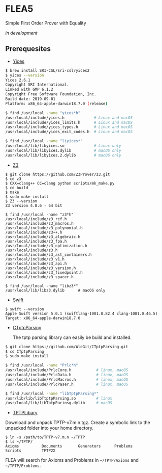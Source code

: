 # FLEA5
Simple First Order Prover with Equality

_in development_

## Prerequesites

- [Yices](http://yices.csl.sri.com)

```Bash
$ brew install SRI-CSL/sri-csl/yices2
$ yices --version
Yices 2.6.1
Copyright SRI International.
Linked with GMP 6.1.2
Copyright Free Software Foundation, Inc.
Build date: 2019-09-01
Platform: x86_64-apple-darwin18.7.0 (release)

$ find /usr/local -name "yices*h"
/usr/local/include/yices.h             # Linux and macOS
/usr/local/include/yices_limits.h      # Linux and macOS
/usr/local/include/yices_types.h       # Linux and macOS
/usr/local/include/yices_exit_codes.h  # Linux and macOS

$ find /usr/local -name "liyices*"
/usr/local/lib/libyices.so             # Linux only
/usr/local/lib/libyices.dylib          # macOS only
/usr/local/lib/libyices.2.dylib        # macOS only
```

- [Z3](https://github.com/Z3Prover/z3)

```
$ git clone https://github.com/Z3Prover/z3.git
$ cd z3
$ CXX=clang++ CC=clang python scripts/mk_make.py
$ cd build
$ make
$ sudo make install
$ Z3 --version
Z3 version 4.8.6 - 64 bit

$ find /usr/local -name "z3*h"
/usr/local/include/z3_rcf.h
/usr/local/include/z3_macros.h
/usr/local/include/z3_polynomial.h
/usr/local/include/z3++.h
/usr/local/include/z3_algebraic.h
/usr/local/include/z3_fpa.h
/usr/local/include/z3_optimization.h
/usr/local/include/z3.h
/usr/local/include/z3_ast_containers.h
/usr/local/include/z3_v1.h
/usr/local/include/z3_api.h
/usr/local/include/z3_version.h
/usr/local/include/z3_fixedpoint.h
/usr/local/include/z3_spacer.h

$ find /usr/local -name "libz3*"
/usr/local/lib/libz3.dylib      # macOS only
```

- [Swift](https://swift.org/)
```
$ swift --version
Apple Swift version 5.0.1 (swiftlang-1001.0.82.4 clang-1001.0.46.5)
Target: x86_64-apple-darwin18.7.0
```

- [CTptpParsing](/https://github.com/AleGit/CTptpParsing)

    The tptp parsing library can easily be build and installed.
```Bash
$ git clone https://github.com/AleGit/CTptpParsing.git
$ cd CTptpParsing
$ sudo make install

$ find /usr/local -name "Prlc*h"
/usr/local/include/PrlcCore.h           # linux, macOS
/usr/local/include/PrlcData.h           # linux, macOS
/usr/local/include/PrlcMacros.h         # linux, macOS
/usr/local/include/PrlcPaser.h          # linux, macOS

$ find /usr/local -name "libTptpParsing*"
/usr/lib/lib/libTtptpParsing.so         # linux
/usr/local/lib/libTptpParinsg.dylib     # macOS
```

- [TPTPLibary](http://www.tptp.org)

Download and unpack TPTP-v7.m.n.tgz.
Create a symbolic link to the unpacked folder into your home directory.
```
$ ln -s /path/to/TPTP-v7.m.n ~/TPTP
$ ls ~/TPTP/
Axioms          Documents       Generators      Problems        Scripts         TPTP2X
```

FLEA will search for Axioms and Problems in `~/TPTP/Axioms` and `~/TPTP/Problems`.

